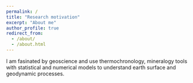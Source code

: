 ```yaml
---
permalink: /
title: "Research motivation"
excerpt: "About me"
author_profile: true
redirect_from: 
  - /about/
  - /about.html
---
```


I am fasinated by geoscience and use thermochronology, mineralogy tools with statistical and numerical models to understand earth surface and geodynamic processes.
